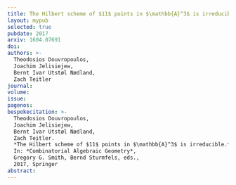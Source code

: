 ```yaml
---
title: The Hilbert scheme of $11$ points in $\mathbb{A}^3$ is irreducible
layout: mypub
selected: true
pubdate: 2017
arxiv: 1604.07691
doi:
authors: >-
  Theodosios Douvropoulos,
  Joachim Jelisiejew,
  Bernt Ivar Utstøl Nødland,
  Zach Teitler
journal:
volume:
issue:
pagenos:
bespokecitation: >-
  Theodosios Douvropoulos,
  Joachim Jelisiejew,
  Bernt Ivar Utstøl Nødland,
  Zach Teitler.
  *The Hilbert scheme of $11$ points in $\mathbb{A}^3$ is irreducible.*
  In: *Combinatorial Algebraic Geometry*,
  Gregory G. Smith, Bernd Sturmfels, eds.,
  2017, Springer
abstract:
---
```

